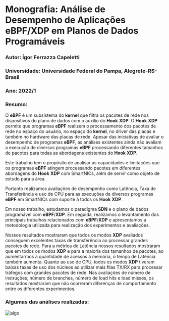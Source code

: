 # Monografia: Análise de Desempenho de Aplicações eBPF/XDP em Planos de Dados Programáveis

### Autor: Ígor Ferrazza Capeletti

### Universidade: Universidade Federal do Pampa, Alegrete-RS-Brasil

### Ano: 2022/1

### Resumo:
O **eBPF** é um subsistema do **kernel** que filtra os pacotes de rede nos dispositivos do plano de dados com o auxílio do **Hook** **XDP**. O **Hook** **XDP** permite que programas **eBPF** realizem o processamento dos pacotes de rede no espaço do usuário, no espaço do **kernel**, no driver das placas e também no hardware das placas de rede. Apesar das iniciativas de avaliar o desempenho de programas **eBPF**, as análises existentes ainda não avaliam a execução de diversos programas **eBPF** processando diferentes tamanhos de pacotes para todas as abordagens existentes do **Hook** **XDP**. 

Este trabalho tem o propósito de analisar as capacidades e limitações que os programas **eBPF** atingem processando pacotes em diferentes abordagens do **Hook** **XDP** com SmartNICs, além de servir como objeto de estudo para a área.
    
Portanto realizamos avaliações de desempenho como Latência, Taxa de Transferência e uso de CPU para as execuções de diversos programas **eBPF** em SmartNICs com suporte à todos os **Hook** **XDP**. 
    
Em nosso trabalho, estudamos o paradigma **SDN** e o plano de dados programável com **eBPF**/**XDP**. Em seguida, realizamos o levantamento dos principais trabalhos relacionados com **eBPF**/**XDP** e apresentamos a metodologia utilizada para realização dos experimentos e avaliações. 
    
Nossos resultados mostraram que todos os modos **XDP** avaliados conseguem excelentes taxas de transferência ao processar grandes pacotes de rede. Para a métrica de Latência nossos resultados mostraram que em todos os modos **XDP** e para a maioria dos tamanhos de pacotes, ao aumentarmos a quantidade de acessos à memória, o tempo de Latência também aumenta. Quanto ao uso de CPU, todos os modos **XDP** tiveram baixas taxas de uso dos núcleos ao utilizar mais filas TX/RX para processar tráfegos com grandes pacotes de rede. Nas avaliações de número de instruções, número de branches, número de load hits e load misses, os resultados mostraram que não ocorreram diferenças de comportamento entre os diferentes experimentos.

### Algumas das análises realizadas:

<img src="[/graficos/vazao_XDP_x_packet_size%40baseline.pdf)]" alt="algo"/>
